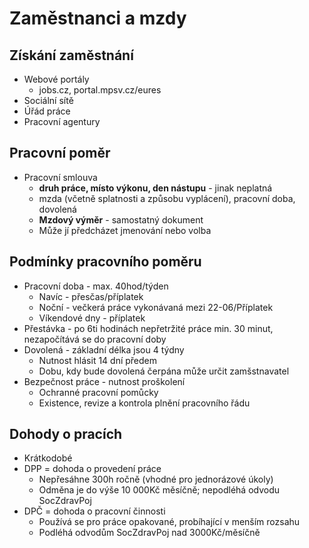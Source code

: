 # Zaměstnanci a mzdy

## Získání zaměstnání

- Webové portály
  - jobs.cz, portal.mpsv.cz/eures
- Sociální sítě
- Úřád práce
- Pracovní agentury

## Pracovní poměr

- Pracovní smlouva
  - **druh práce, místo výkonu, den nástupu** - jinak neplatná
  - mzda (včetně splatnosti a způsobu vyplácení), pracovní doba, dovolená
  - **Mzdový výměr** - samostatný dokument
  - Může jí předcházet jmenování nebo volba

## Podmínky pracovního poměru

- Pracovní doba - max. 40hod/týden
  - Navíc - přesčas/příplatek
  - Noční - večkerá práce vykonávaná mezi 22-06/Příplatek
  - Víkendové dny - příplatek
- Přestávka - po 6ti hodinách nepřetržité práce min. 30 minut, nezapočítává se do pracovní doby
- Dovolená - základní délka jsou 4 týdny
  - Nutnost hlásit 14 dní předem
  - Dobu, kdy bude dovolená čerpána může určit zamšstnavatel
- Bezpečnost práce - nutnost proškolení
  - Ochranné pracovní pomůcky
  - Existence, revize a kontrola plnění pracovního řádu

## Dohody o pracích

- Krátkodobé
- DPP = dohoda o provedení práce
  - Nepřesáhne 300h ročně (vhodné pro jednorázové úkoly)
  - Odměna je do výše 10 000Kč měsíčně; nepodléhá odvodu SocZdravPoj
- DPČ = dohoda o pracovní činnosti
  - Používá se pro práce opakované, probíhající v menším rozsahu
  - Podléhá odvodům SocZdravPoj nad 3000Kč/měsíčně
